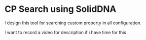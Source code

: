 # CP Search using SolidDNA

I design this tool for searching custom property in all configuration.

I want to record a video for description if i have time for this





